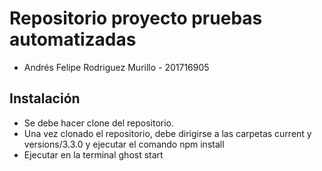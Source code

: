 # Repositorio proyecto pruebas automatizadas

* Andrés Felipe Rodriguez Murillo - 201716905

## Instalación

* Se debe hacer clone del repositorio.
* Una vez clonado el repositorio, debe dirigirse a las carpetas current y versions/3.3.0 y ejecutar el comando npm install
* Ejecutar en la terminal ghost start